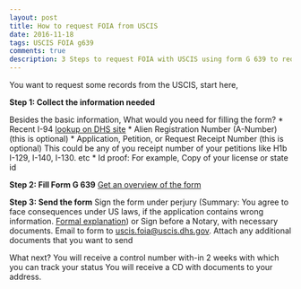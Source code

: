 ```yaml
---
layout: post
title: How to request FOIA from USCIS
date: 2016-11-18
tags: USCIS FOIA g639
comments: true
description: 3 Steps to request FOIA with USCIS using form G 639 to request immigration records
---
```

You want to request some records from the USCIS, start here,

**Step 1: Collect the information needed**

Besides the basic information, What would you need for filling the form?
	* Recent I-94
		[lookup on DHS site](https://i94.cbp.dhs.gov/I94/#/recent-search)
	* Alien Registration Number (A-Number) (this is optional)
	* Application, Petition, or Request Receipt Number (this is optional)
		This could be any of you receipt number of your petitions like H1b I-129, I-140, I-130. etc
	* Id proof: For example, Copy of your license or state id

**Step 2: Fill Form G 639**
	[Get an overview of the form](/posts/g-639-form-basics)

**Step 3: Send the form**
	Sign the form under perjury (Summary: You agree to face consequences under US laws, if the application contains wrong information. [Formal explanation](https://www.uscis.gov/tools/glossary/declaration-under-penalty-perjury))
	or Sign before a Notary, with necessary documents.
	Email to form to uscis.foia@uscis.dhs.gov. Attach any additional documents that you want to send

What next?
	You will receive a control number with-in 2 weeks with which you can track your status <here>
	You will receive a CD with documents to your address.


